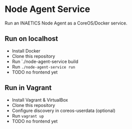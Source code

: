 Node Agent Service
==================

Run an INAETICS Node Agent as a CoreOS/Docker service.

Run on localhost
-------------------

* Install Docker
* Clone this repository
* Run `./node-agent-service build
* Run `./node-agent-service run`
* TODO no frontend yet


Run in Vagrant
--------------
* Install Vagrant & VirtualBox
* Clone this repository
* Configure discovery in coreos-userdata (optional)
* Run `vagrant up`
* TODO no frontend yet


